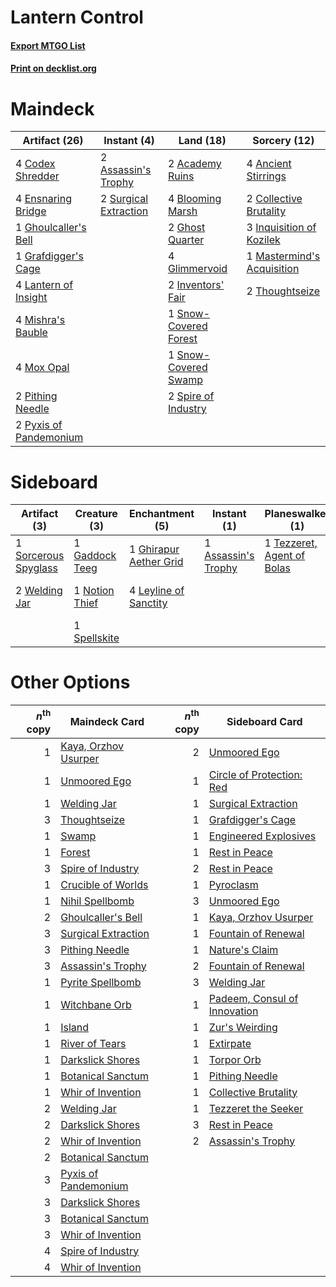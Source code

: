 # Lantern Control

#### [Export MTGO List](../collection/Lantern%20Control/Lantern%20Control.txt)
#### [Print on decklist.org](http://decklist.org/?deckmain=2%09Academy%20Ruins%0A4%09Ancient%20Stirrings%0A2%09Assassin's%20Trophy%0A4%09Blooming%20Marsh%0A4%09Codex%20Shredder%0A2%09Collective%20Brutality%0A4%09Ensnaring%20Bridge%0A2%09Ghost%20Quarter%0A1%09Ghoulcaller's%20Bell%0A4%09Glimmervoid%0A1%09Grafdigger's%20Cage%0A3%09Inquisition%20of%20Kozilek%0A2%09Inventors'%20Fair%0A4%09Lantern%20of%20Insight%0A1%09Mastermind's%20Acquisition%0A4%09Mishra's%20Bauble%0A4%09Mox%20Opal%0A2%09Pithing%20Needle%0A2%09Pyxis%20of%20Pandemonium%0A1%09Snow-Covered%20Forest%0A1%09Snow-Covered%20Swamp%0A2%09Spire%20of%20Industry%0A2%09Surgical%20Extraction%0A2%09Thoughtseize&deckside=1%09Assassin's%20Trophy%0A1%09Gaddock%20Teeg%0A1%09Ghirapur%20Aether%20Grid%0A4%09Leyline%20of%20Sanctity%0A1%09Maelstrom%20Pulse%0A1%09Notion%20Thief%0A1%09Sorcerous%20Spyglass%0A1%09Spellskite%0A1%09Tezzeret,%20Agent%20of%20Bolas%0A1%09Unmoored%20Ego%0A2%09Welding%20Jar)
# Maindeck

|                                          Artifact (26)                                          |                                          Instant (4)                                           |                                           Land (18)                                            |                                            Sorcery (12)                                             |
|-------------------------------------------------------------------------------------------------|------------------------------------------------------------------------------------------------|------------------------------------------------------------------------------------------------|-----------------------------------------------------------------------------------------------------|
|4 [Codex Shredder](http://gatherer.wizards.com/Pages/Card/Details.aspx?multiverseid=253635)      |2 [Assassin's Trophy](http://gatherer.wizards.com/Pages/Card/Details.aspx?multiverseid=452902)  |2 [Academy Ruins](http://gatherer.wizards.com/Pages/Card/Details.aspx?multiverseid=370424)      |4 [Ancient Stirrings](http://gatherer.wizards.com/Pages/Card/Details.aspx?multiverseid=442148)       |
|4 [Ensnaring Bridge](http://gatherer.wizards.com/Pages/Card/Details.aspx?multiverseid=15866)     |2 [Surgical Extraction](http://gatherer.wizards.com/Pages/Card/Details.aspx?multiverseid=397706)|4 [Blooming Marsh](http://gatherer.wizards.com/Pages/Card/Details.aspx?multiverseid=417816)     |2 [Collective Brutality](http://gatherer.wizards.com/Pages/Card/Details.aspx?multiverseid=414380)    |
|1 [Ghoulcaller's Bell](http://gatherer.wizards.com/Pages/Card/Details.aspx?multiverseid=237362)  |                                                                                                |2 [Ghost Quarter](http://gatherer.wizards.com/Pages/Card/Details.aspx?multiverseid=389534)      |3 [Inquisition of Kozilek](http://gatherer.wizards.com/Pages/Card/Details.aspx?multiverseid=416897)  |
|1 [Grafdigger's Cage](http://gatherer.wizards.com/Pages/Card/Details.aspx?multiverseid=278452)   |                                                                                                |4 [Glimmervoid](http://gatherer.wizards.com/Pages/Card/Details.aspx?multiverseid=370425)        |1 [Mastermind's Acquisition](http://gatherer.wizards.com/Pages/Card/Details.aspx?multiverseid=439734)|
|4 [Lantern of Insight](http://gatherer.wizards.com/Pages/Card/Details.aspx?multiverseid=73927)   |                                                                                                |2 [Inventors' Fair](http://gatherer.wizards.com/Pages/Card/Details.aspx?multiverseid=417820)    |2 [Thoughtseize](http://gatherer.wizards.com/Pages/Card/Details.aspx?multiverseid=438676)            |
|4 [Mishra's Bauble](http://gatherer.wizards.com/Pages/Card/Details.aspx?multiverseid=122122)     |                                                                                                |1 [Snow-Covered Forest](http://gatherer.wizards.com/Pages/Card/Details.aspx?multiverseid=121192)|                                                                                                     |
|4 [Mox Opal](http://gatherer.wizards.com/Pages/Card/Details.aspx?multiverseid=397719)            |                                                                                                |1 [Snow-Covered Swamp](http://gatherer.wizards.com/Pages/Card/Details.aspx?multiverseid=121256) |                                                                                                     |
|2 [Pithing Needle](http://gatherer.wizards.com/Pages/Card/Details.aspx?multiverseid=129526)      |                                                                                                |2 [Spire of Industry](http://gatherer.wizards.com/Pages/Card/Details.aspx?multiverseid=423851)  |                                                                                                     |
|2 [Pyxis of Pandemonium](http://gatherer.wizards.com/Pages/Card/Details.aspx?multiverseid=373669)|                                                                                                |                                                                                                |                                                                                                     |


# Sideboard

|                                         Artifact (3)                                          |                                      Creature (3)                                       |                                         Enchantment (5)                                         |                                         Instant (1)                                          |                                          Planeswalker (1)                                           |                                        Sorcery (2)                                         |
|-----------------------------------------------------------------------------------------------|-----------------------------------------------------------------------------------------|-------------------------------------------------------------------------------------------------|----------------------------------------------------------------------------------------------|-----------------------------------------------------------------------------------------------------|--------------------------------------------------------------------------------------------|
|1 [Sorcerous Spyglass](http://gatherer.wizards.com/Pages/Card/Details.aspx?multiverseid=435407)|1 [Gaddock Teeg](http://gatherer.wizards.com/Pages/Card/Details.aspx?multiverseid=140188)|1 [Ghirapur Aether Grid](http://gatherer.wizards.com/Pages/Card/Details.aspx?multiverseid=398517)|1 [Assassin's Trophy](http://gatherer.wizards.com/Pages/Card/Details.aspx?multiverseid=452902)|1 [Tezzeret, Agent of Bolas](http://gatherer.wizards.com/Pages/Card/Details.aspx?multiverseid=214065)|1 [Maelstrom Pulse](http://gatherer.wizards.com/Pages/Card/Details.aspx?multiverseid=180613)|
|2 [Welding Jar](http://gatherer.wizards.com/Pages/Card/Details.aspx?multiverseid=48328)        |1 [Notion Thief](http://gatherer.wizards.com/Pages/Card/Details.aspx?multiverseid=442200)|4 [Leyline of Sanctity](http://gatherer.wizards.com/Pages/Card/Details.aspx?multiverseid=204993) |                                                                                              |                                                                                                     |1 [Unmoored Ego](http://gatherer.wizards.com/Pages/Card/Details.aspx?multiverseid=452962)   |
|                                                                                               |1 [Spellskite](http://gatherer.wizards.com/Pages/Card/Details.aspx?multiverseid=397743)  |                                                                                                 |                                                                                              |                                                                                                     |                                                                                            |


# Other Options

|*n*<sup>th</sup> copy|                                         Maindeck Card                                         |*n*<sup>th</sup> copy|                                            Sideboard Card                                             |
|--------------------:|-----------------------------------------------------------------------------------------------|--------------------:|-------------------------------------------------------------------------------------------------------|
|                    1|[Kaya, Orzhov Usurper](http://gatherer.wizards.com/Pages/Card/Details.aspx?multiverseid=457330)|                    2|[Unmoored Ego](http://gatherer.wizards.com/Pages/Card/Details.aspx?multiverseid=452962)                |
|                    1|[Unmoored Ego](http://gatherer.wizards.com/Pages/Card/Details.aspx?multiverseid=452962)        |                    1|[Circle of Protection: Red](http://gatherer.wizards.com/Pages/Card/Details.aspx?multiverseid=841)      |
|                    1|[Welding Jar](http://gatherer.wizards.com/Pages/Card/Details.aspx?multiverseid=48328)          |                    1|[Surgical Extraction](http://gatherer.wizards.com/Pages/Card/Details.aspx?multiverseid=397706)         |
|                    3|[Thoughtseize](http://gatherer.wizards.com/Pages/Card/Details.aspx?multiverseid=438676)        |                    1|[Grafdigger's Cage](http://gatherer.wizards.com/Pages/Card/Details.aspx?multiverseid=278452)           |
|                    1|[Swamp](http://gatherer.wizards.com/Pages/Card/Details.aspx?multiverseid=439858)               |                    1|[Engineered Explosives](http://gatherer.wizards.com/Pages/Card/Details.aspx?multiverseid=50139)        |
|                    1|[Forest](http://gatherer.wizards.com/Pages/Card/Details.aspx?multiverseid=439860)              |                    1|[Rest in Peace](http://gatherer.wizards.com/Pages/Card/Details.aspx?multiverseid=442021)               |
|                    3|[Spire of Industry](http://gatherer.wizards.com/Pages/Card/Details.aspx?multiverseid=423851)   |                    2|[Rest in Peace](http://gatherer.wizards.com/Pages/Card/Details.aspx?multiverseid=442021)               |
|                    1|[Crucible of Worlds](http://gatherer.wizards.com/Pages/Card/Details.aspx?multiverseid=129480)  |                    1|[Pyroclasm](http://gatherer.wizards.com/Pages/Card/Details.aspx?multiverseid=129801)                   |
|                    1|[Nihil Spellbomb](http://gatherer.wizards.com/Pages/Card/Details.aspx?multiverseid=442215)     |                    3|[Unmoored Ego](http://gatherer.wizards.com/Pages/Card/Details.aspx?multiverseid=452962)                |
|                    2|[Ghoulcaller's Bell](http://gatherer.wizards.com/Pages/Card/Details.aspx?multiverseid=237362)  |                    1|[Kaya, Orzhov Usurper](http://gatherer.wizards.com/Pages/Card/Details.aspx?multiverseid=457330)        |
|                    3|[Surgical Extraction](http://gatherer.wizards.com/Pages/Card/Details.aspx?multiverseid=397706) |                    1|[Fountain of Renewal](http://gatherer.wizards.com/Pages/Card/Details.aspx?multiverseid=447372)         |
|                    3|[Pithing Needle](http://gatherer.wizards.com/Pages/Card/Details.aspx?multiverseid=129526)      |                    1|[Nature's Claim](http://gatherer.wizards.com/Pages/Card/Details.aspx?multiverseid=382316)              |
|                    3|[Assassin's Trophy](http://gatherer.wizards.com/Pages/Card/Details.aspx?multiverseid=452902)   |                    2|[Fountain of Renewal](http://gatherer.wizards.com/Pages/Card/Details.aspx?multiverseid=447372)         |
|                    1|[Pyrite Spellbomb](http://gatherer.wizards.com/Pages/Card/Details.aspx?multiverseid=442796)    |                    3|[Welding Jar](http://gatherer.wizards.com/Pages/Card/Details.aspx?multiverseid=48328)                  |
|                    1|[Witchbane Orb](http://gatherer.wizards.com/Pages/Card/Details.aspx?multiverseid=233240)       |                    1|[Padeem, Consul of Innovation](http://gatherer.wizards.com/Pages/Card/Details.aspx?multiverseid=417632)|
|                    1|[Island](http://gatherer.wizards.com/Pages/Card/Details.aspx?multiverseid=439857)              |                    1|[Zur's Weirding](http://gatherer.wizards.com/Pages/Card/Details.aspx?multiverseid=3959)                |
|                    1|[River of Tears](http://gatherer.wizards.com/Pages/Card/Details.aspx?multiverseid=126210)      |                    1|[Extirpate](http://gatherer.wizards.com/Pages/Card/Details.aspx?multiverseid=370384)                   |
|                    1|[Darkslick Shores](http://gatherer.wizards.com/Pages/Card/Details.aspx?multiverseid=209400)    |                    1|[Torpor Orb](http://gatherer.wizards.com/Pages/Card/Details.aspx?multiverseid=233069)                  |
|                    1|[Botanical Sanctum](http://gatherer.wizards.com/Pages/Card/Details.aspx?multiverseid=417817)   |                    1|[Pithing Needle](http://gatherer.wizards.com/Pages/Card/Details.aspx?multiverseid=129526)              |
|                    1|[Whir of Invention](http://gatherer.wizards.com/Pages/Card/Details.aspx?multiverseid=423716)   |                    1|[Collective Brutality](http://gatherer.wizards.com/Pages/Card/Details.aspx?multiverseid=414380)        |
|                    2|[Welding Jar](http://gatherer.wizards.com/Pages/Card/Details.aspx?multiverseid=48328)          |                    1|[Tezzeret the Seeker](http://gatherer.wizards.com/Pages/Card/Details.aspx?multiverseid=174912)         |
|                    2|[Darkslick Shores](http://gatherer.wizards.com/Pages/Card/Details.aspx?multiverseid=209400)    |                    3|[Rest in Peace](http://gatherer.wizards.com/Pages/Card/Details.aspx?multiverseid=442021)               |
|                    2|[Whir of Invention](http://gatherer.wizards.com/Pages/Card/Details.aspx?multiverseid=423716)   |                    2|[Assassin's Trophy](http://gatherer.wizards.com/Pages/Card/Details.aspx?multiverseid=452902)           |
|                    2|[Botanical Sanctum](http://gatherer.wizards.com/Pages/Card/Details.aspx?multiverseid=417817)   |                     |                                                                                                       |
|                    3|[Pyxis of Pandemonium](http://gatherer.wizards.com/Pages/Card/Details.aspx?multiverseid=373669)|                     |                                                                                                       |
|                    3|[Darkslick Shores](http://gatherer.wizards.com/Pages/Card/Details.aspx?multiverseid=209400)    |                     |                                                                                                       |
|                    3|[Botanical Sanctum](http://gatherer.wizards.com/Pages/Card/Details.aspx?multiverseid=417817)   |                     |                                                                                                       |
|                    3|[Whir of Invention](http://gatherer.wizards.com/Pages/Card/Details.aspx?multiverseid=423716)   |                     |                                                                                                       |
|                    4|[Spire of Industry](http://gatherer.wizards.com/Pages/Card/Details.aspx?multiverseid=423851)   |                     |                                                                                                       |
|                    4|[Whir of Invention](http://gatherer.wizards.com/Pages/Card/Details.aspx?multiverseid=423716)   |                     |                                                                                                       |

